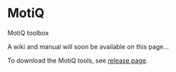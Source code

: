 # MotiQ
MotiQ toolbox

A wiki and manual will soon be available on this page...

To download the MotiQ tools, see [release page](https://github.com/hansenjn/MotiQ/releases).
